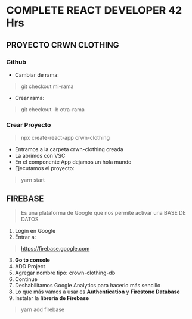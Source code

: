 # COMPLETE REACT DEVELOPER 42 Hrs

## PROYECTO CRWN CLOTHING

### Github

* Cambiar de rama:
> git checkout mi-rama

* Crear rama:
> git checkout -b otra-rama

### Crear Proyecto

> npx create-react-app crwn-clothing

* Entramos a la carpeta crwn-clothing creada
* La abrimos con VSC
* En el componente App dejamos un hola mundo
* Ejecutamos el proyecto:

> yarn start






## FIREBASE

> Es una plataforma de Google que nos permite activar una BASE DE DATOS

1. Login en Google
2. Entrar a:
> https://firebase.google.com

3. __Go to console__
4. ADD Project
5. Agregar nombre tipo: crown-clothing-db
6. Continue
7. Deshabilitamos Google Analytics para hacerlo más sencillo
8. Lo que más vamos a usar es __Authentication__ y __Firestone Database__
9. Instalar la __librería de Firebase__
> yarn add firebase


```jsx
```


```
```







































